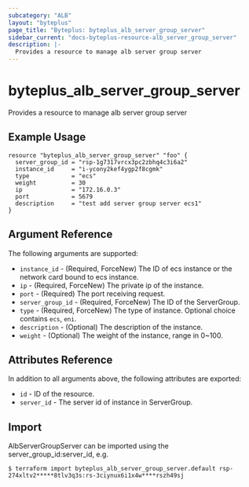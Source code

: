 ```yaml
---
subcategory: "ALB"
layout: "byteplus"
page_title: "Byteplus: byteplus_alb_server_group_server"
sidebar_current: "docs-byteplus-resource-alb_server_group_server"
description: |-
  Provides a resource to manage alb server group server
---
```

# byteplus_alb_server_group_server
Provides a resource to manage alb server group server
## Example Usage
```hcl
resource "byteplus_alb_server_group_server" "foo" {
  server_group_id = "rsp-1g7317vrcx3pc2zbhq4c3i6a2"
  instance_id     = "i-ycony2kef4ygp2f8cgmk"
  type            = "ecs"
  weight          = 30
  ip              = "172.16.0.3"
  port            = 5679
  description     = "test add server group server ecs1"
}
```
## Argument Reference
The following arguments are supported:
* `instance_id` - (Required, ForceNew) The ID of ecs instance or the network card bound to ecs instance.
* `ip` - (Required, ForceNew) The private ip of the instance.
* `port` - (Required) The port receiving request.
* `server_group_id` - (Required, ForceNew) The ID of the ServerGroup.
* `type` - (Required, ForceNew) The type of instance. Optional choice contains `ecs`, `eni`.
* `description` - (Optional) The description of the instance.
* `weight` - (Optional) The weight of the instance, range in 0~100.

## Attributes Reference
In addition to all arguments above, the following attributes are exported:
* `id` - ID of the resource.
* `server_id` - The server id of instance in ServerGroup.


## Import
AlbServerGroupServer can be imported using the server_group_id:server_id, e.g.
```
$ terraform import byteplus_alb_server_group_server.default rsp-274xltv2*****8tlv3q3s:rs-3ciynux6i1x4w****rszh49sj
```

